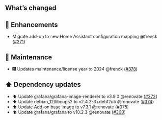 ## What’s changed

## 🚀 Enhancements

- Migrate add-on to new Home Assistant configuration mapping @frenck ([#371](https://github.com/hassio-addons/addon-grafana/pull/371))

## 🧰 Maintenance

- 🎆 Updates maintenance/license year to 2024 @frenck ([#378](https://github.com/hassio-addons/addon-grafana/pull/378))

## ⬆️ Dependency updates

- ⬆️ Update grafana/grafana-image-renderer to v3.9.0 @renovate ([#372](https://github.com/hassio-addons/addon-grafana/pull/372))
- ⬆️ Update debian_12/libcups2 to v2.4.2-3+deb12u5 @renovate ([#374](https://github.com/hassio-addons/addon-grafana/pull/374))
- ⬆️ Update Add-on base image to v7.3.1 @renovate ([#375](https://github.com/hassio-addons/addon-grafana/pull/375))
- ⬆️ Update grafana/grafana to v10.2.3 @renovate ([#360](https://github.com/hassio-addons/addon-grafana/pull/360))

